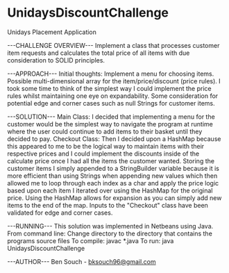 # UnidaysDiscountChallenge
 Unidays Placement Application
 
 
---CHALLENGE OVERVIEW---
Implement a class that processes customer item requests and calculates the total price of all items with due consideration to SOLID principles.


---APPROACH---
Initial thoughts:
Implement a menu for choosing items.
Possible multi-dimensional array for the item/price/discount (price rules).
I took some time to think of the simplest way I could implement the price rules whilst maintaining one eye on expandability.
Some consideration for potential edge and corner cases such as null Strings for customer items.


---SOLUTION---
Main Class:
  I decided that implementing a menu for the customer would be the simplest way to navigate the program at runtime where the user could continue to add items to their basket until they decided to pay.
Checkout Class:
  Then I decided upon a HashMap because this appeared to me to be the logical way to maintain items with their respective prices and I could implement the discounts inside of the calculate price once I had all the items the customer wanted.
  Storing the customer items I simply appended to a StringBuilder variable because it is more efficient than using Strings when appending new values which then allowed me to loop through each index as a char and apply the price logic based upon each item I iterated over using the HashMap for the original price.
  Using the HashMap allows for expansion as you can simply add new items to the end of the map.
  Inputs to the "Checkout" class have been validated for edge and corner cases.


---RUNNING---
This solution was implemented in Netbeans using Java.
From command line:
Change directory to the directory that contains the programs source files
To compile: javac *.java
To run: java UnidaysDiscountChallenge


---AUTHOR---
Ben Souch - bksouch96@gmail.com
